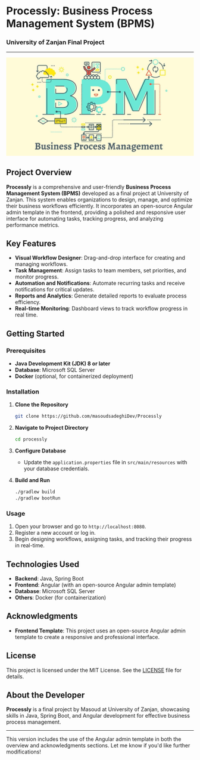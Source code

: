 # Processly: Business Process Management System (BPMS)

### University of Zanjan Final Project

---

![Processly](https://github.com/masoudsadeghiDev/Processly/blob/main/front-end/src/assets/bpm.jpg)

## Project Overview
**Processly** is a comprehensive and user-friendly **Business Process Management System (BPMS)** developed as a final project at University of Zanjan. This system enables organizations to design, manage, and optimize their business workflows efficiently. It incorporates an open-source Angular admin template in the frontend, providing a polished and responsive user interface for automating tasks, tracking progress, and analyzing performance metrics.

## Key Features
- **Visual Workflow Designer**: Drag-and-drop interface for creating and managing workflows.
- **Task Management**: Assign tasks to team members, set priorities, and monitor progress.
- **Automation and Notifications**: Automate recurring tasks and receive notifications for critical updates.
- **Reports and Analytics**: Generate detailed reports to evaluate process efficiency.
- **Real-time Monitoring**: Dashboard views to track workflow progress in real time.

## Getting Started

### Prerequisites
- **Java Development Kit (JDK) 8 or later**
- **Database**: Microsoft SQL Server
- **Docker** (optional, for containerized deployment)

### Installation
1. **Clone the Repository**
   ```bash
   git clone https://github.com/masoudsadeghiDev/Processly
   ```
2. **Navigate to Project Directory**
   ```bash
   cd processly
   ```
3. **Configure Database**
   - Update the `application.properties` file in `src/main/resources` with your database credentials.

4. **Build and Run**
   ```bash
   ./gradlew build
   ./gradlew bootRun
   ```

### Usage
1. Open your browser and go to `http://localhost:8080`.
2. Register a new account or log in.
3. Begin designing workflows, assigning tasks, and tracking their progress in real-time.

## Technologies Used
- **Backend**: Java, Spring Boot
- **Frontend**: Angular (with an open-source Angular admin template)
- **Database**: Microsoft SQL Server
- **Others**: Docker (for containerization)

## Acknowledgments
- **Frontend Template**: This project uses an open-source Angular admin template to create a responsive and professional interface.

## License
This project is licensed under the MIT License. See the [LICENSE](LICENSE) file for details.

## About the Developer
**Processly** is a final project by Masoud at University of Zanjan, showcasing skills in Java, Spring Boot, and Angular development for effective business process management.

--- 

This version includes the use of the Angular admin template in both the overview and acknowledgments sections. Let me know if you'd like further modifications!